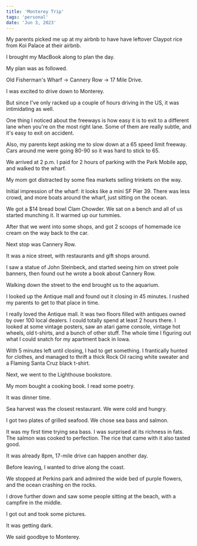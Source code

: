 ```yaml
---
title: 'Monterey Trip'
tags: 'personal'
date: 'Jun 3, 2023'
---
```


My parents picked me up at my airbnb to have have leftover Claypot rice from Koi Palace at their airbnb.

I brought my MacBook along to plan the day.

My plan was as followed.

Old Fisherman's Wharf -> Cannery Row -> 17 Mile Drive.

I was excited to drive down to Monterey.

But since I've only racked up a couple of hours driving in the US, it was intimidating as well.

One thing I noticed about the freeways is how easy it is to exit to a different lane when you're on the most right lane. Some of them are really subtle, and it's easy to exit on accident.

Also, my parents kept asking me to slow down at a 65 speed limit freeway. Cars around me were going 80-90 so it was hard to stick to 65.

We arrived at 2 p.m. I paid for 2 hours of parking with the Park Mobile app, and walked to the wharf.

My mom got distracted by some flea markets selling trinkets on the way.

Initial impression of the wharf: it looks like a mini SF Pier 39. There was less crowd, and more boats around the wharf, just sitting on the ocean.

We got a $14 bread bowl Clam Chowder. We sat on a bench and all of us started munching it. It warmed up our tummies.

After that we went into some shops, and got 2 scoops of homemade ice cream on the way back to the car.

Next stop was Cannery Row.

It was a nice street, with restaurants and gift shops around.

I saw a statue of John Steinbeck, and started seeing him on street pole banners, then found out he wrote a book about Cannery Row.

Walking down the street to the end brought us to the aquarium.

I looked up the Antique mall and found out it closing in 45 minutes. I rushed my parents to get to that place in time.

I really loved the Antique mall. It was two floors filled with antiques owned by over 100 local dealers. I could totally spend at least 2 hours there. I looked at some vintage posters, saw an atari game console, vintage hot wheels, old t-shirts, and a bunch of other stuff. The whole time I figuring out what I could snatch for my apartment back in Iowa.

With 5 minutes left until closing, I had to get something. I frantically hunted for clothes, and managed to thrift a thick Rock Oil racing white sweater and a Flaming Santa Cruz black t-shirt.

Next, we went to the Lighthouse bookstore.

My mom bought a cooking book. I read some poetry.

It was dinner time.

Sea harvest was the closest restaurant. We were cold and hungry.

I got two plates of grilled seafood. We chose sea bass and salmon.

It was my first time trying sea bass. I was surprised at its richness in fats. The salmon was cooked to perfection. The rice that came with it also tasted good.

It was already 8pm, 17-mile drive can happen another day.

Before leaving, I wanted to drive along the coast.

We stopped at Perkins park and admired the wide bed of purple flowers, and the ocean crashing on the rocks.

I drove further down and saw some people sitting at the beach, with a campfire in the middle.

I got out and took some pictures.

It was getting dark.

We said goodbye to Monterey.
